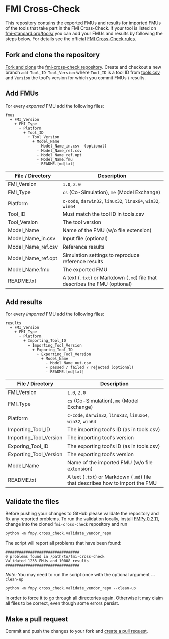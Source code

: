 # FMI Cross-Check

This repository contains the exported FMUs and results for imported FMUs of the tools that take part in the FMI Cross-Check.
If your tool is listed on [fmi-standard.org/tools/](https://fmi-standard.org/tools/) you can add your FMUs and results by following the steps below.
For details see the official [FMI Cross-Check rules](FMI-CROSS-CHECK-RULES.md).

## Fork and clone the repository

[Fork and clone](https://help.github.com/articles/fork-a-repo/) the [fmi-cross-check repository](https://github.com/modelica/fmi-cross-check).
Create and checkout a new branch `add-Tool_ID-Tool_Version` where `Tool_ID` is a tool ID from [tools.csv](https://github.com/modelica/fmi-standard.org/blob/master/_data/tools.csv) and `Version` the tool's version for which you commit FMUs / results.

## Add FMUs

For every *exported* FMU add the following files:

```
fmus
  + FMI_Version
    + FMI_Type
      + Platform
        + Tool_ID
          + Tool_Version
            + Model_Name
              - Model_Name_in.csv  (optional)
              - Model_Name_ref.csv
              - Model_Name_ref.opt
              - Model_Name.fmu
              - README.[md|txt]
```

| File / Directory   | Description
|--------------------|------------
| FMI_Version        | `1.0`, `2.0`
| FMI_Type           | `cs` (Co-Simulation), `me` (Model Exchange)
| Platform           | `c-code`, `darwin32`, `linux32`, `linux64`, `win32`, `win64`
| Tool_ID            | Must match the tool ID in tools.csv
| Tool_Version       | The tool version
| Model_Name         | Name of the FMU (w/o file extension)
| Model_Name_in.csv  | Input file (optional)
| Model_Name_ref.csv | Reference results
| Model_Name_ref.opt | Simulation settings to reproduce reference results
| Model_Name.fmu     | The exported FMU
| README.txt         | A text (`.txt`) or Markdown (`.md`) file that describes the FMU (optional)

## Add results

For every *imported* FMU add the following files:

```
results
  + FMI_Version
    + FMI_Type
      + Platform
        + Importing_Tool_ID
          + Importing_Tool_Version
            + Exporing_Tool_ID
              + Exporting_Tool_Version
                + Model_Name
                  - Model_Name_out.csv
                  - passed / failed / rejected (optional)
                  - README.[md|txt]
```

| File / Directory       | Description
|------------------------|------------
| FMI_Version            | `1.0`, `2.0`
| FMI_Type               | `cs` (Co-Simulation), `me` (Model Exchange)
| Platform               | `c-code`, `darwin32`, `linux32`, `linux64`, `win32`, `win64`
| Importing_Tool_ID      | The importing tool's ID (as in tools.csv)
| Importing_Tool_Version | The importing tool's version
| Exporing_Tool_ID       | The exporting tool's ID (as in tools.csv)
| Exporting_Tool_Version | The exporting tool's version
| Model_Name             | Name of the imported FMU (w/o file extension)
| README.txt             | A text (`.txt`) or Markdown (`.md`) file that describes how to import the FMU

## Validate the files

Before pushing your changes to GitHub please validate the repository and fix any reported problems. To run the validation locally, install [FMPy 0.2.11](https://github.com/CATIA-Systems/FMPy#installation), change into the cloned `fmi-cross-check` repository and run

```
python -m fmpy.cross_check.validate_vendor_repo
```

The script will report all problems that have been found:

```
#################################
0 problems found in /path/to/fmi-cross-check
Validated 1233 FMUs and 10008 results
#################################
```

*Note:* You may need to run the script once with the optional argument `--clean-up`

```
python -m fmpy.cross_check.validate_vendor_repo --clean-up
```

in order to force it to go through all directories again. Otherwise it may claim all files to be correct, even though some errors persist.

## Make a pull request

Commit and push the changes to your fork and [create a pull request](https://help.github.com/articles/creating-a-pull-request/).
